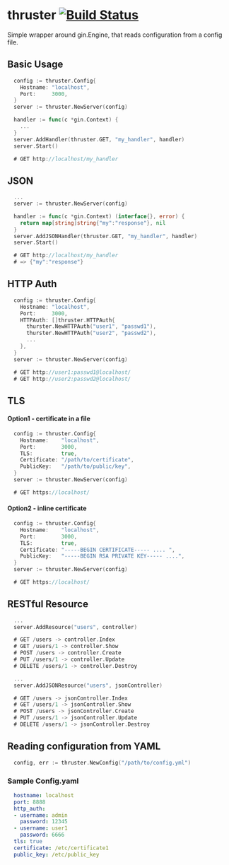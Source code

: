 # thruster [![Build Status](https://travis-ci.org/tscolari/thruster.svg?branch=master)](https://travis-ci.org/tscolari/thruster)
Simple wrapper around gin.Engine, that reads configuration from a config file.

## Basic Usage

```go
  config := thruster.Config{
    Hostname: "localhost",
    Port:     3000,
  }
  server := thruster.NewServer(config)

  handler := func(c *gin.Context) {
    ...
  }
  server.AddHandler(thruster.GET, "my_handler", handler)
  server.Start()

  # GET http://localhost/my_handler
```

## JSON


```go
  ...
  server := thruster.NewServer(config)

  handler := func(c *gin.Context) (interface{}, error) {
    return map[string]string{"my":"response"}, nil
  }
  server.AddJSONHandler(thruster.GET, "my_handler", handler)
  server.Start()

  # GET http://localhost/my_handler
  # => {"my":"response"}
```

## HTTP Auth

```go
  config := thruster.Config{
    Hostname: "localhost",
    Port:     3000,
    HTTPAuth: []thruster.HTTPAuth{
      thurster.NewHTTPAuth("user1", "passwd1"),
      thurster.NewHTTPAuth("user2", "passwd2"),
      ...
    },
  }
  server := thruster.NewServer(config)

  # GET http://user1:passwd1@localhost/
  # GET http://user2:passwd2@localhost/
```

## TLS

#### Option1 - certificate in a file
```go
  config := thruster.Config{
    Hostname:    "localhost",
    Port:        3000,
    TLS:         true,
    Certificate: "/path/to/certificate",
    PublicKey:   "/path/to/public/key",
  }
  server := thruster.NewServer(config)

  # GET https://localhost/
```

#### Option2 - inline certificate
```go
  config := thruster.Config{
    Hostname:    "localhost",
    Port:        3000,
    TLS:         true,
    Certificate: "-----BEGIN CERTIFICATE----- .... ",
    PublicKey:   "-----BEGIN RSA PRIVATE KEY----- ....",
  }
  server := thruster.NewServer(config)

  # GET https://localhost/
```

## RESTful Resource

```go
  ...
  server.AddResource("users", controller)

  # GET /users -> controller.Index
  # GET /users/1 -> controller.Show
  # POST /users -> controller.Create
  # PUT /users/1 -> controller.Update
  # DELETE /users/1 -> controller.Destroy
```

```go
  ...
  server.AddJSONResource("users", jsonController)

  # GET /users -> jsonController.Index
  # GET /users/1 -> jsonController.Show
  # POST /users -> jsonController.Create
  # PUT /users/1 -> jsonController.Update
  # DELETE /users/1 -> jsonController.Destroy
```

## Reading configuration from YAML

```go
  config, err := thruster.NewConfig("/path/to/config.yml")
```

### Sample Config.yaml

```yaml
  hostname: localhost
  port: 8888
  http_auth:
  - username: admin
    password: 12345
  - username: user1
    password: 6666
  tls: true
  certificate: /etc/certificate1
  public_key: /etc/public_key
```

